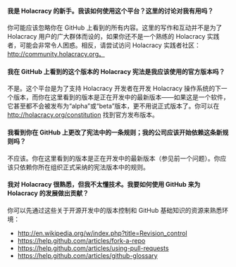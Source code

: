#### 我是 Holacracy 的新手。我该如何使用这个平台？这里的讨论对我有用吗？

你可能应该忽略你在 GitHub 上看到的所有内容。这里的写作和互动并不是为了 Holacracy 用户的广大群体而设的，如果你还不是一个熟练的 Holacracy 实践者，可能会非常令人困惑。相反，请尝试访问 Holacracy 实践者社区：http://community.holacracy.org。

#### 我在 GitHub 上看到的这个版本的 Holacracy 宪法是我应该使用的官方版本吗？

不是。这个平台是为了支持 Holacracy 开发者在开发 Holacracy 操作系统的下一个版本，而你在这里看到的版本是正在开发中的最新版本——如果这是一个软件，它甚至都不会被发布为“alpha”或“beta”版本，更不用说正式版本了。你可以在 http://holacracy.org/constitution 找到官方发布版本。

#### 我看到你在 GitHub 上更改了宪法中的一条规则；我的公司应该开始依赖这条新规则吗？

不应该。你在这里看到的版本是正在开发中的最新版本（参见前一个问题）。你应该只依赖你所在组织正式采纳的宪法版本中的规则。

#### 我对 Holacracy 很熟悉，但我不太懂技术。我要如何使用 GitHub 来为 Holacracy 的发展做出贡献？

你可以先通过这些关于开源开发中的版本控制和 GitHub 基础知识的资源来熟悉环境：

- http://en.wikipedia.org/w/index.php?title=Revision_control
- https://help.github.com/articles/fork-a-repo
- https://help.github.com/articles/using-pull-requests
- https://help.github.com/articles/github-glossary
